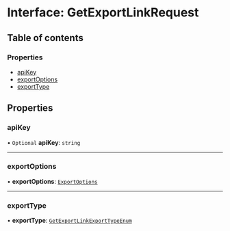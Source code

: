 # Interface: GetExportLinkRequest

## Table of contents

### Properties

- [apiKey](GetExportLinkRequest.md#apikey)
- [exportOptions](GetExportLinkRequest.md#exportoptions)
- [exportType](GetExportLinkRequest.md#exporttype)

## Properties

### <a id="apikey" name="apikey"></a> apiKey

• `Optional` **apiKey**: `string`

___

### <a id="exportoptions" name="exportoptions"></a> exportOptions

• **exportOptions**: [`ExportOptions`](ExportOptions.md)

___

### <a id="exporttype" name="exporttype"></a> exportType

• **exportType**: [`GetExportLinkExportTypeEnum`](../enums/GetExportLinkExportTypeEnum.md)
